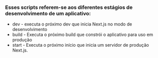 ### Esses scripts referem-se aos diferentes estágios de desenvolvimento de um aplicativo:

- dev - executa o próximo dev que inicia Next.js no modo de desenvolvimento
- build - Executa o próximo build que constrói o aplicativo para uso em produção
- start - Executa o próximo início que inicia um servidor de produção Next.js.
